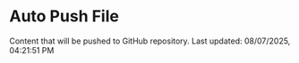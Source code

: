# Auto Push File

Content that will be pushed to GitHub repository.
Last updated: 08/07/2025, 04:21:51 PM